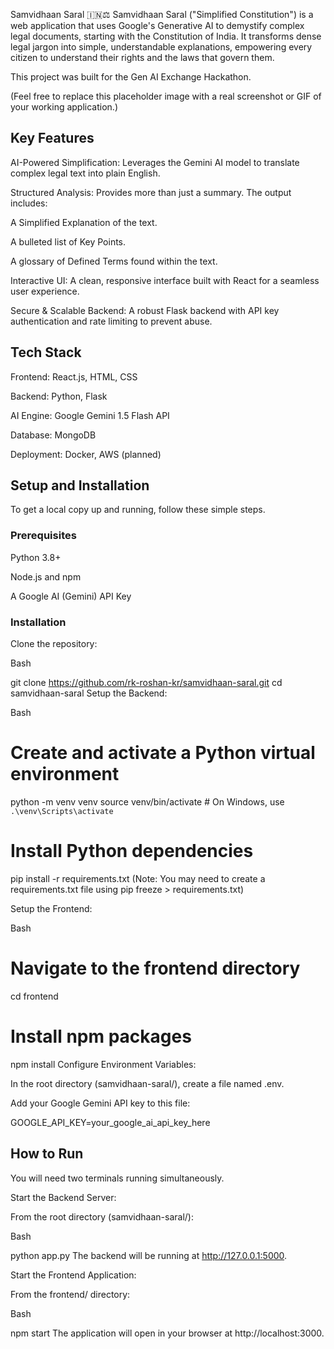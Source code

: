 Samvidhaan Saral 🇮🇳⚖️
Samvidhaan Saral ("Simplified Constitution") is a web application that uses Google's Generative AI to demystify complex legal documents, starting with the Constitution of India. It transforms dense legal jargon into simple, understandable explanations, empowering every citizen to understand their rights and the laws that govern them.

This project was built for the Gen AI Exchange Hackathon.

(Feel free to replace this placeholder image with a real screenshot or GIF of your working application.)

## Key Features
AI-Powered Simplification: Leverages the Gemini AI model to translate complex legal text into plain English.

Structured Analysis: Provides more than just a summary. The output includes:

A Simplified Explanation of the text.

A bulleted list of Key Points.

A glossary of Defined Terms found within the text.

Interactive UI: A clean, responsive interface built with React for a seamless user experience.

Secure & Scalable Backend: A robust Flask backend with API key authentication and rate limiting to prevent abuse.

## Tech Stack
Frontend: React.js, HTML, CSS

Backend: Python, Flask

AI Engine: Google Gemini 1.5 Flash API

Database: MongoDB

Deployment: Docker, AWS (planned)

## Setup and Installation
To get a local copy up and running, follow these simple steps.

### Prerequisites
Python 3.8+

Node.js and npm

A Google AI (Gemini) API Key

### Installation
Clone the repository:

Bash

git clone https://github.com/rk-roshan-kr/samvidhaan-saral.git
cd samvidhaan-saral
Setup the Backend:

Bash

# Create and activate a Python virtual environment
python -m venv venv
source venv/bin/activate # On Windows, use `.\venv\Scripts\activate`

# Install Python dependencies
pip install -r requirements.txt 
(Note: You may need to create a requirements.txt file using pip freeze > requirements.txt)

Setup the Frontend:

Bash

# Navigate to the frontend directory
cd frontend

# Install npm packages
npm install
Configure Environment Variables:

In the root directory (samvidhaan-saral/), create a file named .env.

Add your Google Gemini API key to this file:

GOOGLE_API_KEY=your_google_ai_api_key_here
## How to Run
You will need two terminals running simultaneously.

Start the Backend Server:

From the root directory (samvidhaan-saral/):

Bash

python app.py
The backend will be running at http://127.0.0.1:5000.

Start the Frontend Application:

From the frontend/ directory:

Bash

npm start
The application will open in your browser at http://localhost:3000.







